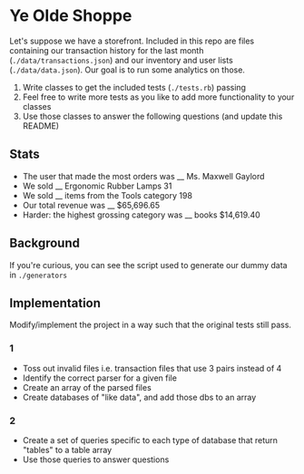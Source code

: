 # Ye Olde Shoppe

Let's suppose we have a storefront. Included in this repo are files containing our transaction history for the last month (`./data/transactions.json`) and our inventory and user lists (`./data/data.json`). Our goal is to run some analytics on those.

1. Write classes to get the included tests (`./tests.rb`) passing
1. Feel free to write more tests as you like to add more functionality to your classes
1. Use those classes to answer the following questions (and update this README)

## Stats

* The user that made the most orders was __             Ms. Maxwell Gaylord
* We sold __ Ergonomic Rubber Lamps                     31
* We sold __ items from the Tools category              198
* Our total revenue was __                              $65,696.65
* Harder: the highest grossing category was __          books $14,619.40

## Background

If you're curious, you can see the script used to generate our dummy data in `./generators`

## Implementation

Modify/implement the project in a way such that the original tests still pass.

### 1

- Toss out invalid files i.e. transaction files that use 3 pairs instead of 4
- Identify the correct parser for a given file
- Create an array of the parsed files
- Create databases of "like data", and add those dbs to an array

### 2

- Create a set of queries specific to each type of database that return "tables" to a table array
- Use those queries to answer questions
